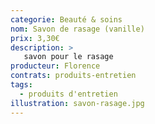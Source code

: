 ```yaml
---
categorie: Beauté & soins
nom: Savon de rasage (vanille) 
prix: 3,30€
description: >
   savon pour le rasage
producteur: Florence
contrats: produits-entretien
tags: 
  - produits d'entretien
illustration: savon-rasage.jpg
---
```


